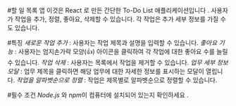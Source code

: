 #할 일 목록 앱
이것은 React 로 만든 간단한 To-Do List 애플리케이션입니다 .
사용자가 작업을 추가, 정렬, 좋아요, 삭제할 수 있습니다. 각 작업은 추가 세부 정보를 가질 수도 있습니다.


#특징
*새로운 작업 추가* : 사용자는 작업 제목과 설명을 입력할 수 있습니다.
*좋아요 기능* : 사용자는 엄지손가락 모양(👍) 아이콘을 클릭하여 각 작업에 대한 좋아요 수를 늘릴 수 있습니다.
*작업 삭제* : 사용자는 목록에서 작업을 제거할 수 있습니다.
*업무 세부 정보 모달* : 업무 제목을 클릭하면 해당 업무에 대한 자세한 정보를 표시하는 모달이 열립니다.
*작업을 알파벳순으로 정렬* : 작업은 제목별로 알파벳순으로 정렬할 수 있습니다.


#필수 조건
*Node.js* 와 *npm*이 컴퓨터에 설치되어 있는지 확인하세요 .